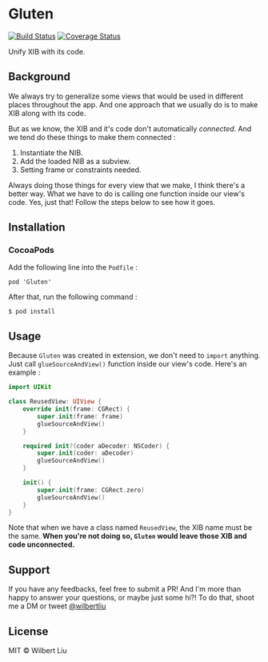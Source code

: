 # Gluten

[![Build Status](https://travis-ci.org/wilbertliu/Gluten.svg?branch=master)](https://travis-ci.org/wilbertliu/Gluten)
[![Coverage Status](https://coveralls.io/repos/github/wilbertliu/Gluten/badge.svg?branch=master)](https://coveralls.io/github/wilbertliu/Gluten?branch=master)

Unify XIB with its code.

## Background

We always try to generalize some views that would be used in different places throughout the app.
And one approach that we usually do is to make XIB along with its code.

But as we know, the XIB and it's code don't automatically *connected*.
And we tend do these things to make them connected :
1. Instantiate the NIB.
2. Add the loaded NIB as a subview.
3. Setting frame or constraints needed.

Always doing those things for every view that we make, I think there's a better way.
What we have to do is calling one function inside our view's code. Yes, just that!
Follow the steps below to see how it goes.

## Installation

### CocoaPods

Add the following line into the `Podfile` :

```
pod 'Gluten'
```

After that, run the following command :

```
$ pod install
```

## Usage

Because `Gluten` was created in extension, we don't need to `import` anything.
Just call `glueSourceAndView()` function inside our view's code. Here's an example :

```swift
import UIKit

class ReusedView: UIView {
    override init(frame: CGRect) {
        super.init(frame: frame)
        glueSourceAndView()
    }

    required init?(coder aDecoder: NSCoder) {
        super.init(coder: aDecoder)
        glueSourceAndView()
    }

    init() {
        super.init(frame: CGRect.zero)
        glueSourceAndView()
    }
}
```

Note that when we have a class named `ReusedView`, the XIB name must be the same.
**When you're not doing so, `Gluten` would leave those XIB and code unconnected.**

## Support

If you have any feedbacks, feel free to submit a PR! And I'm more than happy to answer your
questions, or maybe just some hi?! To do that, shoot me a DM or tweet [@wilbertliu](https://twitter.com/wilbertliu)

## License

MIT © Wilbert Liu
